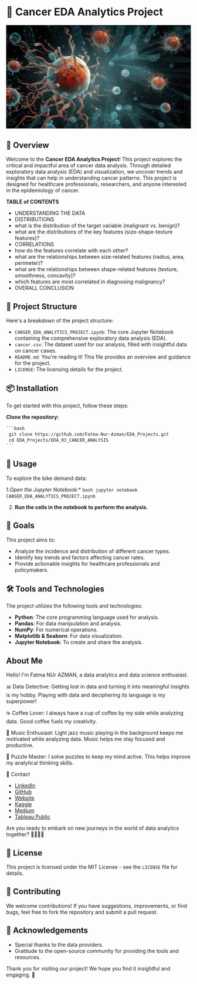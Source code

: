 # 🧬 Cancer EDA Analytics Project

![Cancer Analysis](https://github.com/Fatma-Nur-Azman/EDA_Projects/blob/main/EDA_03_CANCER_ANALYSIS/cancer.jpg)


## 📌 Overview

Welcome to the **Cancer EDA Analytics Project**! This project explores the critical and impactful area of cancer data analysis. Through detailed exploratory data analysis (EDA) and visualization, we uncover trends and insights that can help in understanding cancer patterns. This project is designed for healthcare professionals, researchers, and anyone interested in the epidemiology of cancer.

**TABLE of CONTENTS** 
- UNDERSTANDING THE DATA
- DISTRIBUTIONS
- what is the distribution of the target variable (malignant vs. benign)?
- what are the distributions of the key features (size-shape-texture features)?
- CORRELATIONS
- how do the features correlate with each other?
- what are the relationships between size-related features (radius, area, perimeter)?
- what are the relationships between shape-related features (texture, smoothness, concavity)?
- which features are most correlated in diagnosing malignancy?
- OVERALL CONCLUSION

## 📁 Project Structure

Here's a breakdown of the project structure:

- `CANSER_EDA_ANALYTICS_PROJECT.ipynb`: The core Jupyter Notebook containing the comprehensive exploratory data analysis (EDA).
- `cancer.csv`: The dataset used for our analysis, filled with insightful data on cancer cases.
- `README.md`: You're reading it! This file provides an overview and guidance for the project.
- `LICENSE`: The licensing details for the project.

## 📦 Installation

To get started with this project, follow these steps:

 **Clone the repository:**
 
    ```bash
     git clone https://github.com/Fatma-Nur-Azman/EDA_Projects.git
     cd EDA_Projects/EDA_03_CANCER_ANALYSIS
    ```

## 🚀 Usage

To explore the bike demand data:

1.*Open the Jupyter Notebook:**
    ```bash
    jupyter notebook CANSER_EDA_ANALYTICS_PROJECT.ipynb
    ```

2. **Run the cells in the notebook to perform the analysis.**

## 🎯 Goals

This project aims to:

- Analyze the incidence and distribution of different cancer types.
- Identify key trends and factors affecting cancer rates.
- Provide actionable insights for healthcare professionals and policymakers.

## 🛠️ Tools and Technologies

The project utilizes the following tools and technologies:

- **Python**: The core programming language used for analysis.
- **Pandas**: For data manipulation and analysis.
- **NumPy**: For numerical operations.
- **Matplotlib & Seaborn**: For data visualization.
- **Jupyter Notebook**: To create and share the analysis.



## About Me

Hello! I'm Fatma NUr AZMAN, a data analytics and data science enthusiast.

📊 Data Detective: Getting lost in data and turning it into meaningful insights is my hobby. Playing with data and deciphering its language is my superpower!

☕ Coffee Lover: I always have a cup of coffee by my side while analyzing data. Good coffee fuels my creativity.

🎵 Music Enthusiast: Light jazz music playing in the background keeps me motivated while analyzing data. Music helps me stay focused and productive.

🧩 Puzzle Master: I solve puzzles to keep my mind active. This helps improve my analytical thinking skills.

📧 Contact

- [LinkedIn](https://www.linkedin.com/in/fatma-nur-azman/)
- [GitHub](https://github.com/Fatma-Nur-Azman)
- [Website](https://fatmanurazman.vercel.app/)
- [Kaggle](https://www.kaggle.com/fnurazman)
- [Medium](https://medium.com/@azmanfnur)
- [Tableau Public](https://public.tableau.com/app/profile/fatma.nur.azman/vizzes)
  
Are you ready to embark on new journeys in the world of data analytics together? 🚴‍♀️🚴‍♂️

## 📜 License

This project is licensed under the MIT License - see the `LICENSE` file for details.

## 🤝 Contributing

We welcome contributions! If you have suggestions, improvements, or find bugs, feel free to fork the repository and submit a pull request.

## 🌟 Acknowledgements

- Special thanks to the data providers.
- Gratitude to the open-source community for providing the tools and resources.

Thank you for visiting our project! We hope you find it insightful and engaging. 🧬
